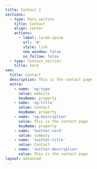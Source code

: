 ```yaml
---
title: Contact 2
sections:
  - type: hero_section
    title: Contact
    align: center
    actions:
      - label: lorem-ipsum
        url: '#'
        style: link
        new_window: false
        no_follow: false
  - type: contact_section
    title: here
seo:
  title: Contact
  description: This is the contact page
  extra:
    - name: 'og:type'
      value: website
      keyName: property
    - name: 'og:title'
      value: Contact
      keyName: property
    - name: 'og:description'
      value: This is the contact page
      keyName: property
    - name: 'twitter:card'
      value: summary
    - name: 'twitter:title'
      value: Contact
    - name: 'twitter:description'
      value: This is the contact page
layout: advanced
---
```

